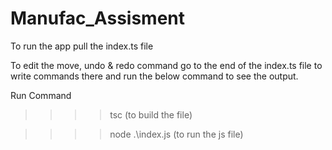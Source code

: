 # Manufac_Assisment


To run the app pull the index.ts file 



To edit the move, undo & redo command go to the end of the index.ts file to write commands there and run the below command to see the output.

Run Command 

>>>> tsc                      (to build the file)

>>>> node .\index.js          (to run the js file)
